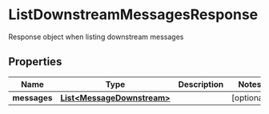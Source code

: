 

# ListDownstreamMessagesResponse

Response object when listing downstream messages

## Properties

Name | Type | Description | Notes
------------ | ------------- | ------------- | -------------
**messages** | [**List&lt;MessageDownstream&gt;**](MessageDownstream.md) |  |  [optional]



